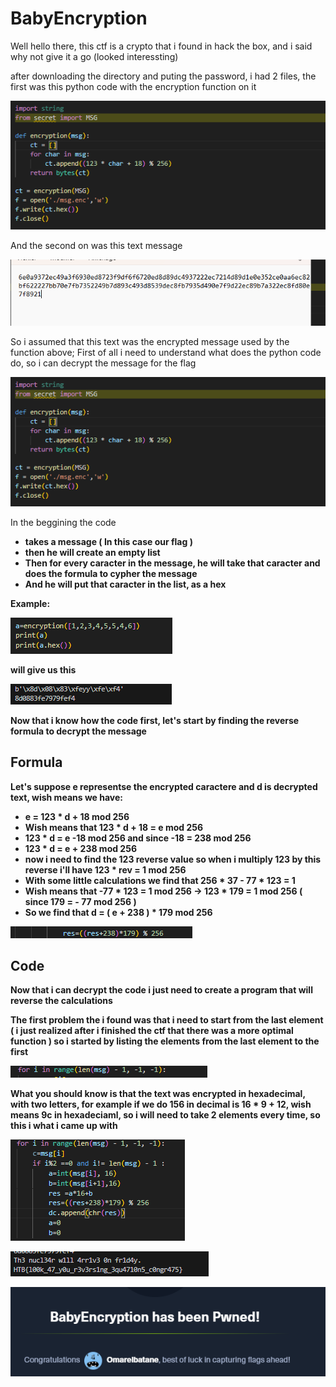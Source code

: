 # BabyEncryption
Well hello there, this ctf is a crypto that i found in hack the box, and i said why not give it a go (looked interessting)

after downloading the directory and puting the password, i had 2 files, the first was this python code with the encryption function on it

![Image Description](/ctf0.png)

And the second on was this text message

![Image Description](/ctf1.png)

So i assumed that this text was the encrypted message used by the function above;
First of all i need to understand what does the python code do, so i can decrypt the message for the flag

![Image Description](/ctf0.png)

In the beggining the code 
- <b> takes a message ( In this case our flag ) <b> 
- <b> then he will create an empty list <b> 
- <b> Then for every caracter in the message, he will take that caracter and does the formula to cypher the message
- <b> And he will put that caracter in the list, as a hex

Example:

![Image Description](/ctf4.png)

will give us this 

![Image Description](/ctf5.png)

Now that i know how the code first, let's start by finding the reverse formula to decrypt the message

<h2> Formula </h2>

Let's suppose e representse the encrypted caractere and d is decrypted text, wish means we have:
- e = 123 * d + 18 mod 256
- Wish means that 123 * d + 18 = e mod 256
- 123 * d  = e -18 mod 256 and since -18 = 238 mod 256
-  123 * d = e + 238 mod 256
- now i need to find the 123 reverse value so when i multiply 123 by this reverse i'll have 123 * rev = 1 mod 256
- With some little calculations we find that 256 * 37 - 77 * 123 = 1 
- Wish means that -77 * 123 = 1 mod 256 -> 123 * 179 = 1 mod 256 ( since 179 = - 77 mod 256 )
- So we find that d = ( e + 238 ) * 179 mod 256

![Image Description](/ctf6.png)

<h2> Code </h2>
Now that i can decrypt the code i just need to create a program that will reverse the calculations

The first problem the i found was that i need to start from the last element ( i just realized after i finished the ctf that there was a more optimal function )
so i started by listing the elements from the last element to the first 

![Image Description](/ctf7.png)

What you should know is that the text was encrypted in hexadecimal, with two letters, for example if we do 156 in decimal is 16 * 9 + 12, wish means 9c in hexadeciaml,
so i will need to take 2 elements every time, so this i what i came up with

![Image Description](/ctf8.png)



![Image Description](/ctfresultat.png)


![Image Description](/ctffinal.png)
